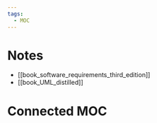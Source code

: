 ```yaml
---
tags:
  - MOC
---
```


# Notes
- [[book_software_requirements_third_edition]]
- [[book_UML_distilled]]

# Connected MOC